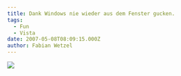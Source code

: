 ```yaml
---
title: Dank Windows nie wieder aus dem Fenster gucken.
tags:
  - Fun
  - Vista
date: 2007-05-08T08:09:15.000Z
author: Fabian Wetzel
---
```


![](https://az275061.vo.msecnd.net/blogmedia/2007/05/vista_wetter.png)


